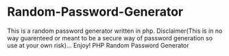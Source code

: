 # Random-Password-Generator
This is a random password generator written in php.
Disclaimer(This is in no way guarenteed or meant to be a secure way of password generation so use at your own risk)...
Enjoy!
PHP Random Password Generator
